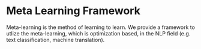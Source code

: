 # Meta Learning Framework
Meta-learning is the method of learning to learn. We provide a framework to utlize the meta-learning, which is optimization based, in the NLP field (e.g. text classification, machine translation).
